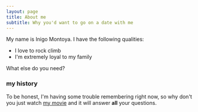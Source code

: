 ```yaml
---
layout: page
title: About me
subtitle: Why you'd want to go on a date with me
---
```


My name is Inigo Montoya. I have the following qualities:

- I love to rock climb
- I'm extremely loyal to my family

What else do you need?

### my history

To be honest, I'm having some trouble remembering right now, so why don't you just watch [my movie](http://en.wikipedia.org/wiki/The_Princess_Bride_%28film%29) and it will answer **all** your questions.
